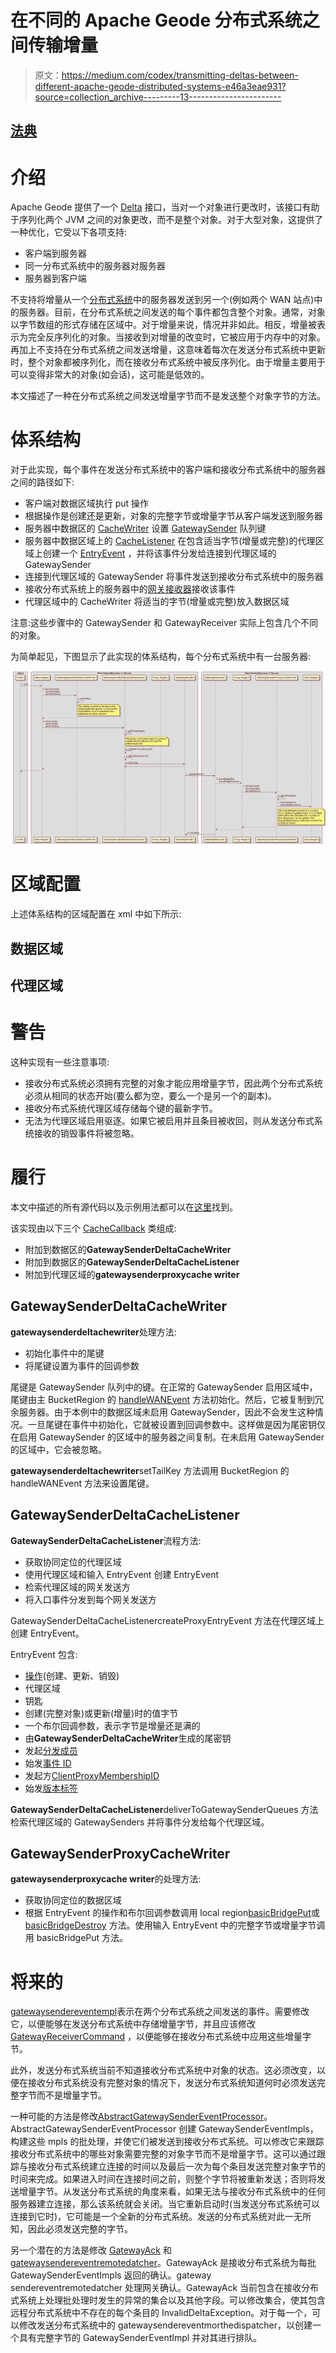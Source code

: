 # 在不同的 Apache Geode 分布式系统之间传输增量

> 原文：<https://medium.com/codex/transmitting-deltas-between-different-apache-geode-distributed-systems-e46a3eae931?source=collection_archive---------13----------------------->

## [法典](http://medium.com/codex)

# 介绍

Apache Geode 提供了一个 [Delta](https://github.com/apache/geode/blob/develop/geode-core/src/main/java/org/apache/geode/Delta.java) 接口，当对一个对象进行更改时，该接口有助于序列化两个 JVM 之间的对象更改，而不是整个对象。对于大型对象，这提供了一种优化，它受以下各项支持:

*   客户端到服务器
*   同一分布式系统中的服务器对服务器
*   服务器到客户端

不支持将增量从一个[分布式系统](https://github.com/apache/geode/blob/develop/geode-core/src/main/java/org/apache/geode/distributed/DistributedSystem.java)中的服务器发送到另一个(例如两个 WAN 站点)中的服务器。目前，在分布式系统之间发送的每个事件都包含整个对象。通常，对象以字节数组的形式存储在区域中。对于增量来说，情况并非如此。相反，增量被表示为完全反序列化的对象。当接收到对增量的改变时，它被应用于内存中的对象。再加上不支持在分布式系统之间发送增量，这意味着每次在发送分布式系统中更新时，整个对象都被序列化，而在接收分布式系统中被反序列化。由于增量主要用于可以变得非常大的对象(如会话)，这可能是低效的。

本文描述了一种在分布式系统之间发送增量字节而不是发送整个对象字节的方法。

# 体系结构

对于此实现，每个事件在发送分布式系统中的客户端和接收分布式系统中的服务器之间的路径如下:

*   客户端对数据区域执行 put 操作
*   根据操作是创建还是更新，对象的完整字节或增量字节从客户端发送到服务器
*   服务器中数据区的 [CacheWriter](https://github.com/apache/geode/blob/develop/geode-core/src/main/java/org/apache/geode/cache/CacheWriter.java) 设置 [GatewaySender](https://github.com/apache/geode/blob/develop/geode-core/src/main/java/org/apache/geode/cache/wan/GatewaySender.java) 队列键
*   服务器中数据区域上的 [CacheListener](https://github.com/apache/geode/blob/develop/geode-core/src/main/java/org/apache/geode/cache/CacheListener.java) 在包含适当字节(增量或完整)的代理区域上创建一个 [EntryEvent](https://github.com/apache/geode/blob/develop/geode-core/src/main/java/org/apache/geode/cache/EntryEvent.java) ，并将该事件分发给连接到代理区域的 GatewaySender
*   连接到代理区域的 GatewaySender 将事件发送到接收分布式系统中的服务器
*   接收分布式系统上的服务器中的[网关接收器](https://github.com/apache/geode/blob/develop/geode-core/src/main/java/org/apache/geode/cache/wan/GatewayReceiver.java)接收该事件
*   代理区域中的 CacheWriter 将适当的字节(增量或完整)放入数据区域

注意:这些步骤中的 GatewaySender 和 GatewayReceiver 实际上包含几个不同的对象。

为简单起见，下图显示了此实现的体系结构，每个分布式系统中有一台服务器:

![](img/90e7462aee0361fcc31e297d8564bfd0.png)

# 区域配置

上述体系结构的区域配置在 xml 中如下所示:

## 数据区域

## 代理区域

# 警告

这种实现有一些注意事项:

*   接收分布式系统必须拥有完整的对象才能应用增量字节，因此两个分布式系统必须从相同的状态开始(要么都为空，要么一个是另一个的副本)。
*   接收分布式系统代理区域存储每个键的最新字节。
*   无法为代理区域启用驱逐。如果它被启用并且条目被收回，则从发送分布式系统接收的销毁事件将被忽略。

# 履行

本文中描述的所有源代码以及示例用法都可以在[这里](https://github.com/boglesby/send-delta-between-wan-sites)找到。

该实现由以下三个 [CacheCallback](https://github.com/apache/geode/blob/develop/geode-core/src/main/java/org/apache/geode/cache/CacheCallback.java) 类组成:

*   附加到数据区的**GatewaySenderDeltaCacheWriter**
*   附加到数据区的**GatewaySenderDeltaCacheListener**
*   附加到代理区域的**gatewaysenderproxycache writer**

## GatewaySenderDeltaCacheWriter

**gatewaysenderdeltachewriter**处理方法:

*   初始化事件中的尾键
*   将尾键设置为事件的回调参数

尾键是 GatewaySender 队列中的键。在正常的 GatewaySender 启用区域中，尾键由主 BucketRegion 的 [handleWANEvent](https://github.com/apache/geode/blob/23c373e2e47d9ab9951fc2b2e19a94e29d756a15/geode-core/src/main/java/org/apache/geode/internal/cache/BucketRegion.java#L578) 方法初始化。然后，它被复制到冗余服务器。由于本例中的数据区域未启用 GatewaySender，因此不会发生这种情况。一旦尾键在事件中初始化，它就被设置到回调参数中。这样做是因为尾密钥仅在启用 GatewaySender 的区域中的服务器之间复制。在未启用 GatewaySender 的区域中，它会被忽略。

**gatewaysenderdeltachewriter**setTailKey 方法调用 BucketRegion 的 handleWANEvent 方法来设置尾键。

## GatewaySenderDeltaCacheListener

**GatewaySenderDeltaCacheListener**流程方法:

*   获取协同定位的代理区域
*   使用代理区域和输入 EntryEvent 创建 EntryEvent
*   检索代理区域的网关发送方
*   将入口事件分发到每个网关发送方

GatewaySenderDeltaCacheListenercreateProxyEntryEvent 方法在代理区域上创建 EntryEvent。

EntryEvent 包含:

*   [操作](https://github.com/apache/geode/blob/develop/geode-core/src/main/java/org/apache/geode/cache/Operation.java)(创建、更新、销毁)
*   代理区域
*   钥匙
*   创建(完整对象)或更新(增量)时的值字节
*   一个布尔回调参数，表示字节是增量还是满的
*   由**GatewaySenderDeltaCacheWriter**生成的尾密钥
*   发起[分发成员](https://github.com/apache/geode/blob/develop/geode-core/src/main/java/org/apache/geode/distributed/DistributedMember.java)
*   始发[事件 ID](https://github.com/apache/geode/blob/develop/geode-core/src/main/java/org/apache/geode/internal/cache/EventID.java)
*   发起方[ClientProxyMembershipID](https://github.com/apache/geode/blob/develop/geode-core/src/main/java/org/apache/geode/internal/cache/tier/sockets/ClientProxyMembershipID.java)
*   始发[版本标签](https://github.com/apache/geode/blob/develop/geode-core/src/main/java/org/apache/geode/internal/cache/versions/VersionTag.java)

**GatewaySenderDeltaCacheListener**deliverToGatewaySenderQueues 方法检索代理区域的 GatewaySenders 并将事件分发给每个代理区域。

## GatewaySenderProxyCacheWriter

**gatewaysenderproxycache writer**的处理方法:

*   获取协同定位的数据区域
*   根据 EntryEvent 的操作和布尔回调参数调用 local region[basicBridgePut](https://github.com/apache/geode/blob/23c373e2e47d9ab9951fc2b2e19a94e29d756a15/geode-core/src/main/java/org/apache/geode/internal/cache/LocalRegion.java#L5181)或 [basicBridgeDestroy](https://github.com/apache/geode/blob/23c373e2e47d9ab9951fc2b2e19a94e29d756a15/geode-core/src/main/java/org/apache/geode/internal/cache/LocalRegion.java#L5435) 方法。使用输入 EntryEvent 中的完整字节或增量字节调用 basicBridgePut 方法。

# 将来的

[gatewaysendereventempl](https://github.com/apache/geode/blob/develop/geode-core/src/main/java/org/apache/geode/internal/cache/wan/GatewaySenderEventImpl.java)表示在两个分布式系统之间发送的事件。需要修改它，以便能够在发送分布式系统中存储增量字节，并且应该修改 [GatewayReceiverCommand](https://github.com/apache/geode/blob/develop/geode-core/src/main/java/org/apache/geode/internal/cache/tier/sockets/command/GatewayReceiverCommand.java) ，以便能够在接收分布式系统中应用这些增量字节。

此外，发送分布式系统当前不知道接收分布式系统中对象的状态。这必须改变，以便在接收分布式系统没有完整对象的情况下，发送分布式系统知道何时必须发送完整字节而不是增量字节。

一种可能的方法是修改[AbstractGatewaySenderEventProcessor](https://github.com/apache/geode/blob/develop/geode-core/src/main/java/org/apache/geode/internal/cache/wan/AbstractGatewaySenderEventProcessor.java)。AbstractGatewaySenderEventProcessor 创建 GatewaySenderEventImpls，构建这些 mpls 的批处理，并使它们被发送到接收分布式系统。可以修改它来跟踪接收分布式系统中的哪些对象需要完整的对象字节而不是增量字节。这可以通过跟踪与接收分布式系统建立连接的时间以及最后一次为每个条目发送完整对象字节的时间来完成。如果进入时间在连接时间之前，则整个字节将被重新发送；否则将发送增量字节。从发送分布式系统的角度来看，如果无法与接收分布式系统中的任何服务器建立连接，那么该系统就会关闭。当它重新启动时(当发送分布式系统可以连接到它时)，它可能是一个全新的分布式系统。发送的分布式系统对此一无所知，因此必须发送完整的字节。

另一个潜在的方法是修改 [GatewayAck](https://github.com/apache/geode/blob/0abd7667b324da3a88fa341675b68f08118c83cb/geode-wan/src/main/java/org/apache/geode/internal/cache/wan/GatewaySenderEventRemoteDispatcher.java#L581) 和[gatewaysendereventremotedatcher](https://github.com/apache/geode/blob/develop/geode-wan/src/main/java/org/apache/geode/internal/cache/wan/GatewaySenderEventRemoteDispatcher.java)。GatewayAck 是接收分布式系统为每批 GatewaySenderEventImpls 返回的确认。gateway sendereventremotedatcher 处理网关确认。GatewayAck 当前包含在接收分布式系统上处理批处理时发生的异常的集合以及其他字段。可以修改集合，使其包含远程分布式系统中不存在的每个条目的 InvalidDeltaException。对于每一个，可以修改发送分布式系统中的 gatewaysendereventmorthedispatcher，以创建一个具有完整字节的 GatewaySenderEventImpl 并对其进行排队。